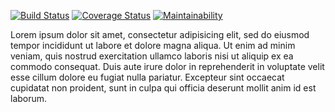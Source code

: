 [![Build Status](https://www.travis-ci.org/enJames/BEConnect.svg)](https://www.travis-ci.org/enJames/BEConnect)
[![Coverage Status](https://coveralls.io/repos/github/enJames/BEConnect/badge.svg?branch=develop)](https://coveralls.io/github/enJames/BEConnect?branch=develop)
[![Maintainability](https://api.codeclimate.com/v1/badges/0585d8a5d72ace6c308c/maintainability)](https://codeclimate.com/github/enJames/BEConnect/maintainability)

Lorem ipsum dolor sit amet, consectetur adipisicing elit, sed do eiusmod tempor incididunt ut labore et dolore magna aliqua. Ut enim ad minim veniam, quis nostrud exercitation ullamco laboris nisi ut aliquip ex ea commodo consequat. Duis aute irure dolor in reprehenderit in voluptate velit esse cillum dolore eu fugiat nulla pariatur. Excepteur sint occaecat cupidatat non proident, sunt in culpa qui officia deserunt mollit anim id est laborum.
